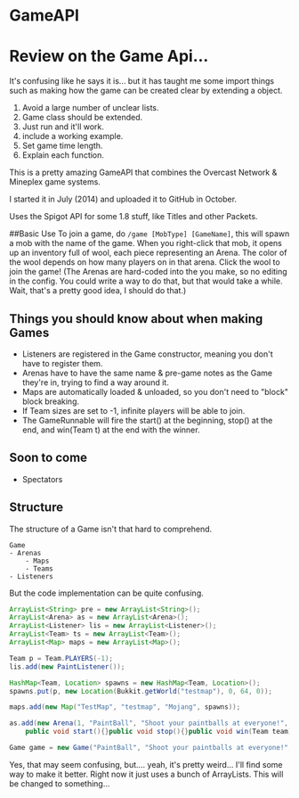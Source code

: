 # GameAPI
# Review on the Game Api...
It's confusing like he says it is... but it has taught me some import things such as making how the game can be created clear by extending a object.
1. Avoid a large number of unclear lists.
2. Game class should be extended.
3. Just run and it'll work.
4. include a working example.
5. Set game time length.
6. Explain each function.

This is a pretty amazing GameAPI that combines the Overcast Network & Mineplex game systems.

I started it in July (2014) and uploaded it to GitHub in October.

Uses the Spigot API for some 1.8 stuff, like Titles and other Packets.

##Basic Use
To join a game, do `/game [MobType] [GameName]`, this will spawn a mob with the name of the game. When you right-click that mob, it opens up an inventory full of wool, each piece representing an Arena. The color of the wool depends on how many players on in that arena. Click the wool to join the game! (The Arenas are hard-coded into the you make, so no editing in the config. You could write a way to do that, but that would take a while. Wait, that's a pretty good idea, I should do that.)

## Things you should know about when making Games
- Listeners are registered in the Game constructor, meaning you don't have to register them.
- Arenas have to have the same name & pre-game notes as the Game they're in, trying to find a way around it.
- Maps are automatically loaded & unloaded, so you don't need to "block" block breaking.
- If Team sizes are set to -1, infinite players will be able to join.
- The GameRunnable will fire the start() at the beginning, stop() at the end, and win(Team t) at the end with the winner.

## Soon to come
- Spectators

## Structure
The structure of a Game isn't that hard to comprehend.
```
Game
- Arenas
    - Maps
    - Teams
- Listeners
```

But the code implementation can be quite confusing.
```java
ArrayList<String> pre = new ArrayList<String>();
ArrayList<Arena> as = new ArrayList<Arena>();
ArrayList<Listener> lis = new ArrayList<Listener>();
ArrayList<Team> ts = new ArrayList<Team>();
ArrayList<Map> maps = new ArrayList<Map>();

Team p = Team.PLAYERS(-1);
lis.add(new PaintListener());

HashMap<Team, Location> spawns = new HashMap<Team, Location>();
spawns.put(p, new Location(Bukkit.getWorld("testmap"), 0, 64, 0));

maps.add(new Map("TestMap", "testmap", "Mojang", spawns));

as.add(new Arena(1, "PaintBall", "Shoot your paintballs at everyone!", pre, ts, maps, new GameRunnable(){
	public void start(){}public void stop(){}public void win(Team team){}}));

Game game = new Game("PaintBall", "Shoot your paintballs at everyone!", pre, as, lis);

```
Yes, that may seem confusing, but.... yeah, it's pretty weird... I'll find some way to make it better. Right now it just uses a bunch of ArrayLists. This will be changed to something...
